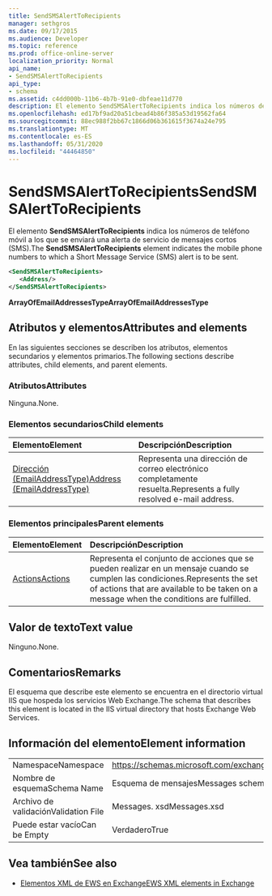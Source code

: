 ```yaml
---
title: SendSMSAlertToRecipients
manager: sethgros
ms.date: 09/17/2015
ms.audience: Developer
ms.topic: reference
ms.prod: office-online-server
localization_priority: Normal
api_name:
- SendSMSAlertToRecipients
api_type:
- schema
ms.assetid: c4dd000b-11b6-4b7b-91e0-dbfeae11d770
description: El elemento SendSMSAlertToRecipients indica los números de teléfono móvil a los que se enviará una alerta de servicio de mensajes cortos (SMS).
ms.openlocfilehash: ed17bf9ad20a51cbead4b86f385a53d19562fa64
ms.sourcegitcommit: 88ec988f2bb67c1866d06b361615f3674a24e795
ms.translationtype: MT
ms.contentlocale: es-ES
ms.lasthandoff: 05/31/2020
ms.locfileid: "44464850"
---
```

# <a name="sendsmsalerttorecipients"></a><span data-ttu-id="11a1d-103">SendSMSAlertToRecipients</span><span class="sxs-lookup"><span data-stu-id="11a1d-103">SendSMSAlertToRecipients</span></span>

<span data-ttu-id="11a1d-104">El elemento **SendSMSAlertToRecipients** indica los números de teléfono móvil a los que se enviará una alerta de servicio de mensajes cortos (SMS).</span><span class="sxs-lookup"><span data-stu-id="11a1d-104">The **SendSMSAlertToRecipients** element indicates the mobile phone numbers to which a Short Message Service (SMS) alert is to be sent.</span></span> 
  
```XML
<SendSMSAlertToRecipients>
   <Address/>
</SendSMSAlertToRecipients>
```

 <span data-ttu-id="11a1d-105">**ArrayOfEmailAddressesType**</span><span class="sxs-lookup"><span data-stu-id="11a1d-105">**ArrayOfEmailAddressesType**</span></span>
## <a name="attributes-and-elements"></a><span data-ttu-id="11a1d-106">Atributos y elementos</span><span class="sxs-lookup"><span data-stu-id="11a1d-106">Attributes and elements</span></span>

<span data-ttu-id="11a1d-107">En las siguientes secciones se describen los atributos, elementos secundarios y elementos primarios.</span><span class="sxs-lookup"><span data-stu-id="11a1d-107">The following sections describe attributes, child elements, and parent elements.</span></span>
  
### <a name="attributes"></a><span data-ttu-id="11a1d-108">Atributos</span><span class="sxs-lookup"><span data-stu-id="11a1d-108">Attributes</span></span>

<span data-ttu-id="11a1d-109">Ninguna.</span><span class="sxs-lookup"><span data-stu-id="11a1d-109">None.</span></span>
  
### <a name="child-elements"></a><span data-ttu-id="11a1d-110">Elementos secundarios</span><span class="sxs-lookup"><span data-stu-id="11a1d-110">Child elements</span></span>

|<span data-ttu-id="11a1d-111">**Elemento**</span><span class="sxs-lookup"><span data-stu-id="11a1d-111">**Element**</span></span>|<span data-ttu-id="11a1d-112">**Descripción**</span><span class="sxs-lookup"><span data-stu-id="11a1d-112">**Description**</span></span>|
|:-----|:-----|
|[<span data-ttu-id="11a1d-113">Dirección (EmailAddressType)</span><span class="sxs-lookup"><span data-stu-id="11a1d-113">Address (EmailAddressType)</span></span>](address-emailaddresstype.md) <br/> |<span data-ttu-id="11a1d-114">Representa una dirección de correo electrónico completamente resuelta.</span><span class="sxs-lookup"><span data-stu-id="11a1d-114">Represents a fully resolved e-mail address.</span></span>  <br/> |
   
### <a name="parent-elements"></a><span data-ttu-id="11a1d-115">Elementos principales</span><span class="sxs-lookup"><span data-stu-id="11a1d-115">Parent elements</span></span>

|<span data-ttu-id="11a1d-116">**Elemento**</span><span class="sxs-lookup"><span data-stu-id="11a1d-116">**Element**</span></span>|<span data-ttu-id="11a1d-117">**Descripción**</span><span class="sxs-lookup"><span data-stu-id="11a1d-117">**Description**</span></span>|
|:-----|:-----|
|[<span data-ttu-id="11a1d-118">Actions</span><span class="sxs-lookup"><span data-stu-id="11a1d-118">Actions</span></span>](actions.md) <br/> |<span data-ttu-id="11a1d-119">Representa el conjunto de acciones que se pueden realizar en un mensaje cuando se cumplen las condiciones.</span><span class="sxs-lookup"><span data-stu-id="11a1d-119">Represents the set of actions that are available to be taken on a message when the conditions are fulfilled.</span></span>  <br/> |
   
## <a name="text-value"></a><span data-ttu-id="11a1d-120">Valor de texto</span><span class="sxs-lookup"><span data-stu-id="11a1d-120">Text value</span></span>

<span data-ttu-id="11a1d-121">Ninguno.</span><span class="sxs-lookup"><span data-stu-id="11a1d-121">None.</span></span>
  
## <a name="remarks"></a><span data-ttu-id="11a1d-122">Comentarios</span><span class="sxs-lookup"><span data-stu-id="11a1d-122">Remarks</span></span>

<span data-ttu-id="11a1d-123">El esquema que describe este elemento se encuentra en el directorio virtual IIS que hospeda los servicios Web Exchange.</span><span class="sxs-lookup"><span data-stu-id="11a1d-123">The schema that describes this element is located in the IIS virtual directory that hosts Exchange Web Services.</span></span>
  
## <a name="element-information"></a><span data-ttu-id="11a1d-124">Información del elemento</span><span class="sxs-lookup"><span data-stu-id="11a1d-124">Element information</span></span>

|||
|:-----|:-----|
|<span data-ttu-id="11a1d-125">Namespace</span><span class="sxs-lookup"><span data-stu-id="11a1d-125">Namespace</span></span>  <br/> |https://schemas.microsoft.com/exchange/services/2006/messages  <br/> |
|<span data-ttu-id="11a1d-126">Nombre de esquema</span><span class="sxs-lookup"><span data-stu-id="11a1d-126">Schema Name</span></span>  <br/> |<span data-ttu-id="11a1d-127">Esquema de mensajes</span><span class="sxs-lookup"><span data-stu-id="11a1d-127">Messages schema</span></span>  <br/> |
|<span data-ttu-id="11a1d-128">Archivo de validación</span><span class="sxs-lookup"><span data-stu-id="11a1d-128">Validation File</span></span>  <br/> |<span data-ttu-id="11a1d-129">Messages. xsd</span><span class="sxs-lookup"><span data-stu-id="11a1d-129">Messages.xsd</span></span>  <br/> |
|<span data-ttu-id="11a1d-130">Puede estar vacío</span><span class="sxs-lookup"><span data-stu-id="11a1d-130">Can be Empty</span></span>  <br/> |<span data-ttu-id="11a1d-131">Verdadero</span><span class="sxs-lookup"><span data-stu-id="11a1d-131">True</span></span>  <br/> |
   
## <a name="see-also"></a><span data-ttu-id="11a1d-132">Vea también</span><span class="sxs-lookup"><span data-stu-id="11a1d-132">See also</span></span>



- [<span data-ttu-id="11a1d-133">Elementos XML de EWS en Exchange</span><span class="sxs-lookup"><span data-stu-id="11a1d-133">EWS XML elements in Exchange</span></span>](ews-xml-elements-in-exchange.md)

